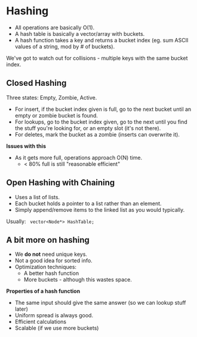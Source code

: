 Hashing
=============
* All operations are basically O(1).
* A hash table is basically a vector/array with buckets.
* A hash function takes a key and returns a bucket index (eg. sum ASCII values of a string, mod by # of buckets).

We've got to watch out for collisions - multiple keys with the same bucket index. 

## Closed Hashing
Three states: Empty, Zombie, Active.

* For insert, if the bucket index given is full, go to the next bucket until an empty or zombie bucket is found. 
* For lookups, go to the bucket index given, go to the next until you find the stuff you're looking for, or an empty slot (it's not there).
* For deletes, mark the bucket as a zombie (inserts can overwrite it). 

**Issues with this**
* As it gets more full, operations approach O(N) time. 
    * < 80% full is still "reasonable efficient"
    
## Open Hashing with Chaining
* Uses a list of lists. 
* Each bucket holds a pointer to a list rather than an element.
* Simply append/remove items to the linked list as you would typically. 

Usually:
` vector<Node*> HashTable;`

## A bit more on hashing
* We **do not** need unique keys.
* Not a good idea for sorted info.
* Optimization techniques:
    * A better hash function
    * More buckets - although this wastes space.


**Properties of a hash function**
* The same input should give the same answer (so we can lookup stuff later)
* Uniform spread is always good.
* Efficient calculations
* Scalable (if we use more buckets)